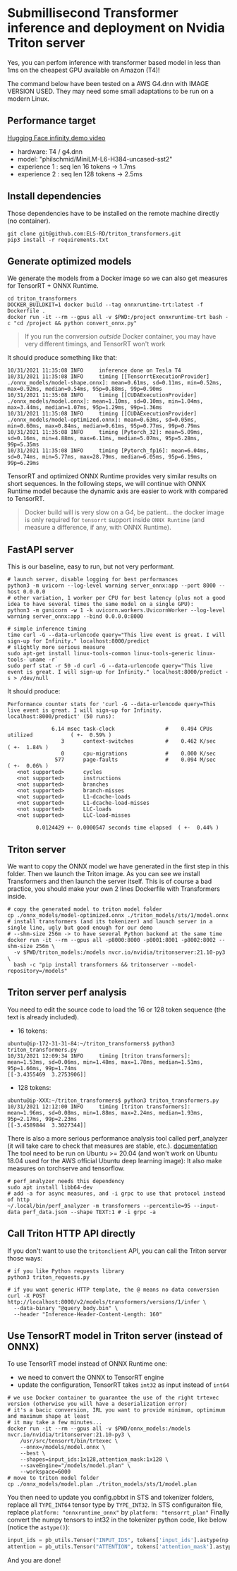 # Submillisecond Transformer inference and deployment on Nvidia Triton server

Yes, you can perfom inference with transformer based model in less than 1ms on the cheapest GPU available on Amazon (T4)!

The command below have been tested on a AWS G4.dnn with IMAGE VERSION USED.
They may need some small adaptations to be run on a modern Linux.


## Performance target

[Hugging Face infinity demo video](https://www.youtube.com/watch?v=jiftCAhOYQA)

* hardware: T4 / g4.dnn
* model: "philschmid/MiniLM-L6-H384-uncased-sst2"
* experience 1 : seq len 16 tokens -> 1.7ms
* experience 2 : seq len 128 tokens -> 2.5ms

## Install dependencies

Those dependencies have to be installed on the remote machine directly (no container).

```shell
git clone git@github.com:ELS-RD/triton_transformers.git
pip3 install -r requirements.txt
```

## Generate optimized models

We generate the models from a Docker image so we can also get measures for TensorRT + ONNX Runtime.

```shell
cd triton_transformers
DOCKER_BUILDKIT=1 docker build --tag onnxruntime-trt:latest -f Dockerfile .
docker run -it --rm --gpus all -v $PWD:/project onnxruntime-trt bash -c "cd /project && python convert_onnx.py"
```

> If you run the conversion *outside* Docker container, you may have very different timings, and TensorRT won't work

It should produce something like that:

```log
10/31/2021 11:35:08 INFO     inference done on Tesla T4
10/31/2021 11:35:08 INFO     timing [[TensorrtExecutionProvider] ./onnx_models/model-shape.onnx]: mean=0.61ms, sd=0.11ms, min=0.52ms, max=0.92ms, median=0.54ms, 95p=0.88ms, 99p=0.90ms
10/31/2021 11:35:08 INFO     timing [[CUDAExecutionProvider] ./onnx_models/model.onnx]: mean=1.10ms, sd=0.10ms, min=1.04ms, max=3.44ms, median=1.07ms, 95p=1.29ms, 99p=1.36ms
10/31/2021 11:35:08 INFO     timing [[CUDAExecutionProvider] ./onnx_models/model-optimized.onnx]: mean=0.63ms, sd=0.05ms, min=0.60ms, max=0.84ms, median=0.61ms, 95p=0.77ms, 99p=0.79ms
10/31/2021 11:35:08 INFO     timing [Pytorch_32]: mean=5.09ms, sd=0.16ms, min=4.88ms, max=6.11ms, median=5.07ms, 95p=5.28ms, 99p=5.35ms
10/31/2021 11:35:08 INFO     timing [Pytorch_fp16]: mean=6.04ms, sd=0.74ms, min=5.77ms, max=28.79ms, median=6.05ms, 95p=6.19ms, 99p=6.29ms
```

TensorRT and optimized ONNX Runtime provides very similar results on short sequences.
In the following steps, we will continue with ONNX Runtime model because the dynamic axis are easier to work with compared to TensorRT. 

> Docker build will is very slow on a G4, be patient...
> the docker image is only required for `tensorrt` support inside `ONNX Runtime` (and measure a difference, if any, with ONNX Runtime).

## FastAPI server

This is our baseline, easy to run, but not very performant.

```shell
# launch server, disable logging for best performances
python3 -m uvicorn --log-level warning server_onnx:app --port 8000 --host 0.0.0.0
# other variation, 1 worker per CPU for best latency (plus not a good idea to have several times the same model on a single GPU):
python3 -m gunicorn -w 1 -k uvicorn.workers.UvicornWorker --log-level warning server_onnx:app --bind 0.0.0.0:8000

# simple inference timing
time curl -G --data-urlencode query="This live event is great. I will sign-up for Infinity." localhost:8000/predict
# slightly more serious measure
sudo apt-get install linux-tools-common linux-tools-generic linux-tools-`uname -r`
sudo perf stat -r 50 -d curl -G --data-urlencode query="This live event is great. I will sign-up for Infinity." localhost:8000/predict -s > /dev/null
```

It should produce:

```shell
Performance counter stats for 'curl -G --data-urlencode query=This live event is great. I will sign-up for Infinity. localhost:8000/predict' (50 runs):

              6.14 msec task-clock                #    0.494 CPUs utilized            ( +-  0.59% )
                 3      context-switches          #    0.462 K/sec                    ( +-  1.84% )
                 0      cpu-migrations            #    0.000 K/sec                  
               577      page-faults               #    0.094 M/sec                    ( +-  0.06% )
   <not supported>      cycles                                                      
   <not supported>      instructions                                                
   <not supported>      branches                                                    
   <not supported>      branch-misses                                               
   <not supported>      L1-dcache-loads                                             
   <not supported>      L1-dcache-load-misses                                       
   <not supported>      LLC-loads                                                   
   <not supported>      LLC-load-misses                                             

         0.0124429 +- 0.0000547 seconds time elapsed  ( +-  0.44% )
```

## Triton server

We want to copy the ONNX model we have generated in the first step in this folder.
Then we launch the Triton image. As you can see we install Transformers and then launch the server itself.
This is of course a bad practice, you should make your own 2 lines Dockerfile with Transformers inside.

```shell
# copy the generated model to triton model folder
cp ./onnx_models/model-optimized.onnx ./triton_models/sts/1/model.onnx
# install transformers (and its tokenizer) and launch server in a single line, ugly but good enough for our demo
# --shm-size 256m -> to have several Python backend at the same time
docker run -it --rm --gpus all -p8000:8000 -p8001:8001 -p8002:8002 --shm-size 256m \
  -v $PWD/triton_models:/models nvcr.io/nvidia/tritonserver:21.10-py3 \
  bash -c "pip install transformers && tritonserver --model-repository=/models"
```

## Triton server perf analysis

You need to edit the source code to load the 16 or 128 token sequence (the text is already included).

* 16 tokens:
```shell
ubuntu@ip-172-31-31-84:~/triton_transformers$ python3 triton_transformers.py 
10/31/2021 12:09:34 INFO     timing [triton transformers]: mean=1.53ms, sd=0.06ms, min=1.48ms, max=1.78ms, median=1.51ms, 95p=1.66ms, 99p=1.74ms
[[-3.4355469  3.2753906]]
```

* 128 tokens:
```shell
ubuntu@ip-XXX:~/triton_transformers$ python3 triton_transformers.py 
10/31/2021 12:12:00 INFO     timing [triton transformers]: mean=1.96ms, sd=0.08ms, min=1.88ms, max=2.24ms, median=1.93ms, 95p=2.17ms, 99p=2.23ms
[[-3.4589844  3.3027344]]
```

There is also a more serious performance analysis tool called perf_analyzer (it will take care to check that measures are stable, etc.).
[documentation](https://github.com/triton-inference-server/server/blob/main/docs/perf_analyzer.md)
The tool need to be run on Ubuntu >= 20.04 (and won't work on Ubuntu 18.04 used for the AWS official Ubuntu deep learning image):
It also make measures on torchserve and tensorflow.

```shell
# perf_analyzer needs this dependency
sudo apt install libb64-dev
# add -a for async measures, and -i grpc to use that protocol instead of http 
~/.local/bin/perf_analyzer -m transformers --percentile=95 --input-data perf_data.json --shape TEXT:1 # -i grpc -a
```

## Call Triton HTTP API directly

If you don't want to use the `tritonclient` API, you can call the Triton server those ways:

```shell
# if you like Python requests library
python3 triton_requests.py

# if you want generic HTTP template, the @ means no data conversion
curl -X POST  http://localhost:8000/v2/models/transformers/versions/1/infer \
  --data-binary "@query_body.bin" \
  --header "Inference-Header-Content-Length: 160"
```

## Use TensorRT model in Triton server (instead of ONNX)

To use TensorRT model instead of ONNX Runtime one:

* we need to convert the ONNX to TensorRT engine
* update the configuration, TensorRT takes `int32` as input instead of `int64`

```shell
# we use Docker container to guarantee the use of the right trtexec version (otherwise you will have a deserialization error)
# it's a bacic conversion, IRL you want to provide minimum, optimimum and maximum shape at least
# it may take a few minutes...
docker run -it --rm --gpus all -v $PWD/onnx_models:/models nvcr.io/nvidia/tritonserver:21.10-py3 \
    /usr/src/tensorrt/bin/trtexec \
    --onnx=/models/model.onnx \
    --best \
    --shapes=input_ids:1x128,attention_mask:1x128 \
    --saveEngine="/models/model.plan" \
    --workspace=6000
# move to triton model folder
cp ./onnx_models/model.plan ./triton_models/sts/1/model.plan
```

You then need to update you config.pbtxt in STS and tokenizer folders, replace all `TYPE_INT64` tensor type by `TYPE_INT32`.
In STS configuraiton file, replace `platform: "onnxruntime_onnx"` by `platform: "tensorrt_plan"`
Finally convert the numpy tensors to int32 in the tokenizer python code, like below (notice the `astype()`):

```python
input_ids = pb_utils.Tensor("INPUT_IDS", tokens['input_ids'].astype(np.int32))
attention = pb_utils.Tensor("ATTENTION", tokens['attention_mask'].astype(np.int32))
```

And you are done!
